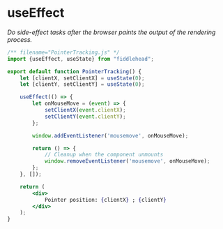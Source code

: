 # useEffect

_Do side-effect tasks after the browser paints the output of the rendering process._

<playground>

```jsx
/** filename="PointerTracking.js" */
import {useEffect, useState} from "fiddlehead";

export default function PointerTracking() {
    let [clientX, setClientX] = useState(0);
    let [clientY, setClientY] = useState(0);

    useEffect(() => {
        let onMouseMove = (event) => {
            setClientX(event.clientX);
            setClientY(event.clientY);
        };

        window.addEventListener('mousemove', onMouseMove);

        return () => {
            // Cleanup when the component unmounts
            window.removeEventListener('mousemove', onMouseMove);
        };
    }, []);

    return (
        <div>
            Pointer position: {clientX} ; {clientY}
        </div>
    );
}
```

</playground>
